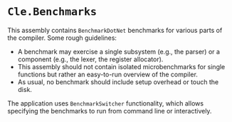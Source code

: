 # `Cle.Benchmarks`

This assembly contains `BenchmarkDotNet` benchmarks for various parts of the compiler.
Some rough guidelines:

- A benchmark may exercise a single subsystem (e.g., the parser) or a component (e.g., the lexer, the register allocator).
- This assembly should not contain isolated microbenchmarks for single functions but rather an easy-to-run overview of the compiler.
- As usual, no benchmark should include setup overhead or touch the disk.

The application uses `BenchmarkSwitcher` functionality, which allows specifying the benchmarks to run from command line or interactively.

